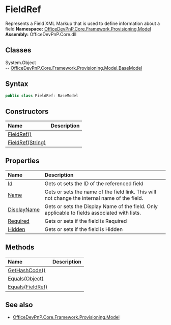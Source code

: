 # FieldRef
Represents a Field XML Markup that is used to define information about a field
**Namespace:** [OfficeDevPnP.Core.Framework.Provisioning.Model](OfficeDevPnP.Core.Framework.Provisioning.Model.md)  
**Assembly:** OfficeDevPnP.Core.dll  
## Classes
System.Object  
-- [OfficeDevPnP.Core.Framework.Provisioning.Model.BaseModel](OfficeDevPnP.Core.Framework.Provisioning.Model.BaseModel.md)
## Syntax
```C#
public class FieldRef: BaseModel
```
## Constructors
|**Name**|**Description**|
|:-----|:-----|
| [FieldRef()](FieldRefconstructor1details.md) | 
| [FieldRef(String)](FieldRefconstructor1details.md) | 
## Properties
|**Name**|**Description**|
|:-----|:-----|
| [Id](FieldRef.Id.md) | Gets ot sets the ID of the referenced field
| [Name](FieldRef.Name.md) | Gets or sets the name of the field link. This will not change the internal name of the field.
| [DisplayName](FieldRef.DisplayName.md) | Gets or sets the Display Name of the field. Only applicable to fields associated with lists.
| [Required](FieldRef.Required.md) | Gets or sets if the field is Required
| [Hidden](FieldRef.Hidden.md) | Gets or sets if the field is Hidden
## Methods
|**Name**|**Description**|
|:-----|:-----|
| [GetHashCode()](FieldRefGetHashCode.md) | 
| [Equals(Object)](FieldRefEqualsObject.md) | 
| [Equals(FieldRef)](FieldRefEqualsFieldRef.md) | 
## See also
- [OfficeDevPnP.Core.Framework.Provisioning.Model](OfficeDevPnP.Core.Framework.Provisioning.Model.md)
